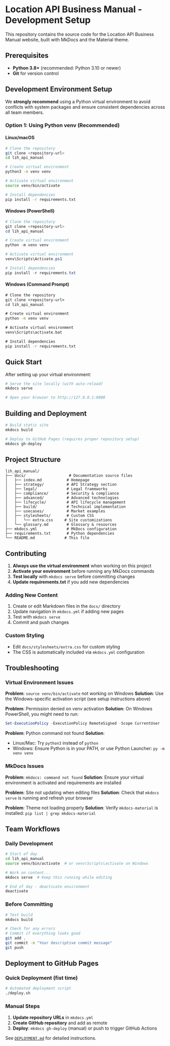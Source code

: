 # Location API Business Manual - Development Setup

This repository contains the source code for the Location API Business Manual website, built with MkDocs and the Material theme.

## Prerequisites

- **Python 3.8+** (recommended: Python 3.10 or newer)
- **Git** for version control

## Development Environment Setup

We **strongly recommend** using a Python virtual environment to avoid conflicts with system packages and ensure consistent dependencies across all team members.

### Option 1: Using Python venv (Recommended)

#### Linux/macOS
```bash
# Clone the repository
git clone <repository-url>
cd lih_api_manual

# Create virtual environment
python3 -m venv venv

# Activate virtual environment
source venv/bin/activate

# Install dependencies
pip install -r requirements.txt
```

#### Windows (PowerShell)
```powershell
# Clone the repository
git clone <repository-url>
cd lih_api_manual

# Create virtual environment
python -m venv venv

# Activate virtual environment
venv\Scripts\Activate.ps1

# Install dependencies
pip install -r requirements.txt
```

#### Windows (Command Prompt)
```cmd
# Clone the repository
git clone <repository-url>
cd lih_api_manual

# Create virtual environment
python -m venv venv

# Activate virtual environment
venv\Scripts\activate.bat

# Install dependencies
pip install -r requirements.txt
```
## Quick Start

After setting up your virtual environment:

```bash
# Serve the site locally (with auto-reload)
mkdocs serve

# Open your browser to http://127.0.0.1:8000
```

## Building and Deployment

```bash
# Build static site
mkdocs build

# Deploy to GitHub Pages (requires proper repository setup)
mkdocs gh-deploy
```

## Project Structure

```
lih_api_manual/
├── docs/                   # Documentation source files
│   ├── index.md           # Homepage
│   ├── strategy/          # API Strategy section
│   ├── legal/             # Legal frameworks
│   ├── compliance/        # Security & compliance
│   ├── advanced/          # Advanced technologies
│   ├── lifecycle/         # API lifecycle management
│   ├── build/             # Technical implementation
│   ├── usecases/          # Market examples
│   ├── stylesheets/       # Custom CSS
│   │   └── extra.css     # Site customizations
│   └── glossary.md        # Glossary & resources
├── mkdocs.yml             # MkDocs configuration
├── requirements.txt       # Python dependencies
└── README.md             # This file
```

## Contributing

1. **Always use the virtual environment** when working on this project
2. **Activate your environment** before running any MkDocs commands
3. **Test locally** with `mkdocs serve` before committing changes
4. **Update requirements.txt** if you add new dependencies

### Adding New Content

1. Create or edit Markdown files in the `docs/` directory
2. Update navigation in `mkdocs.yml` if adding new pages
3. Test with `mkdocs serve`
4. Commit and push changes

### Custom Styling

- Edit `docs/stylesheets/extra.css` for custom styling
- The CSS is automatically included via `mkdocs.yml` configuration

## Troubleshooting

### Virtual Environment Issues

**Problem**: `source venv/bin/activate` not working on Windows
**Solution**: Use the Windows-specific activation script (see setup instructions above)

**Problem**: Permission denied on venv activation
**Solution**: On Windows PowerShell, you might need to run:
```powershell
Set-ExecutionPolicy -ExecutionPolicy RemoteSigned -Scope CurrentUser
```

**Problem**: Python command not found
**Solution**: 
- Linux/Mac: Try `python3` instead of `python`
- Windows: Ensure Python is in your PATH, or use Python Launcher: `py -m venv venv`

### MkDocs Issues

**Problem**: `mkdocs: command not found`
**Solution**: Ensure your virtual environment is activated and requirements are installed

**Problem**: Site not updating when editing files
**Solution**: Check that `mkdocs serve` is running and refresh your browser

**Problem**: Theme not loading properly
**Solution**: Verify `mkdocs-material` is installed: `pip list | grep mkdocs-material`

## Team Workflows

### Daily Development
```bash
# Start of day
cd lih_api_manual
source venv/bin/activate  # or venv\Scripts\activate on Windows

# Work on content...
mkdocs serve  # Keep this running while editing

# End of day - deactivate environment
deactivate
```

### Before Committing
```bash
# Test build
mkdocs build

# Check for any errors
# Commit if everything looks good
git add .
git commit -m "Your descriptive commit message"
git push
```

## Deployment to GitHub Pages

### Quick Deployment (fist time)
```bash
# Automated deployment script
./deploy.sh
```

### Manual Steps
1. **Update repository URLs** in `mkdocs.yml`
2. **Create GitHub repository** and add as remote
3. **Deploy**: `mkdocs gh-deploy` (manual) or push to trigger GitHub Actions

See [`DEPLOYMENT.md`](DEPLOYMENT.md) for detailed instructions.

